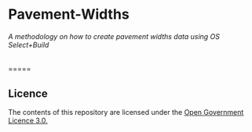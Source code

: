 # Pavement-Widths

###### A methodology on how to create pavement widths data using OS Select+Build
=====
## Licence
The contents of this repository are licensed under the [Open Government Licence 3.0.](https://www.nationalarchives.gov.uk/doc/open-government-licence/version/3/)


